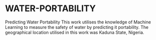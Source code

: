 # WATER-PORTABILITY
Predicting Water Portability 
This work utilises the knowledge of Machine Learning to measure the safety of water by predicting it portability. The geographical location utilised in this work was Kaduna State, Nigeria.
